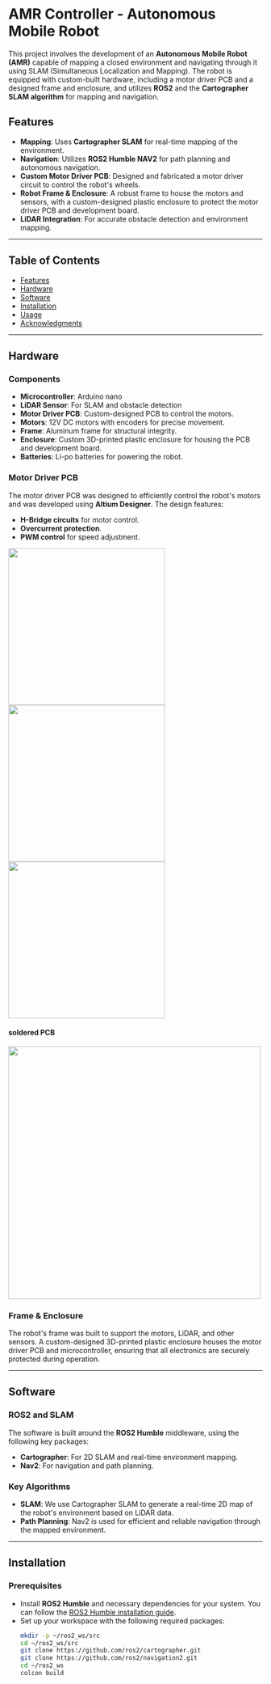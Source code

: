 # AMR Controller - Autonomous Mobile Robot

This project involves the development of an **Autonomous Mobile Robot (AMR)** capable of mapping a closed environment and navigating through it using SLAM (Simultaneous Localization and Mapping). The robot is equipped with custom-built hardware, including a motor driver PCB and a designed frame and enclosure, and utilizes **ROS2** and the **Cartographer SLAM algorithm** for mapping and navigation.

## Features
- **Mapping**: Uses **Cartographer SLAM** for real-time mapping of the environment.
- **Navigation**: Utilizes **ROS2 Humble NAV2** for path planning and autonomous navigation.
- **Custom Motor Driver PCB**: Designed and fabricated a motor driver circuit to control the robot's wheels.
- **Robot Frame & Enclosure**: A robust frame to house the motors and sensors, with a custom-designed plastic enclosure to protect the motor driver PCB and development board.
- **LiDAR Integration**: For accurate obstacle detection and environment mapping.

---

## Table of Contents
- [Features](#features)
- [Hardware](#hardware)
- [Software](#software)
- [Installation](#installation)
- [Usage](#usage)
- [Acknowledgments](#acknowledgments)

---

## Hardware

### Components
- **Microcontroller**: Arduino nano
- **LiDAR Sensor**: For SLAM and obstacle detection
- **Motor Driver PCB**: Custom-designed PCB to control the motors.
- **Motors**: 12V DC motors with encoders for precise movement.
- **Frame**: Aluminum frame for structural integrity.
- **Enclosure**: Custom 3D-printed plastic enclosure for housing the PCB and development board.
- **Batteries**: Li-po batteries for powering the robot.

### Motor Driver PCB
The motor driver PCB was designed to efficiently control the robot's motors and was developed using **Altium Designer**. The design features:
- **H-Bridge circuits** for motor control.
- **Overcurrent protection**.
- **PWM control** for speed adjustment.

<img src="https://github.com/user-attachments/assets/1029f0f1-a838-4e6f-b4c6-f93857d70274" width="310">
<img src="https://github.com/user-attachments/assets/d456854f-651b-4be2-a253-3858e0ebe67b" width="310">
<img src="https://github.com/user-attachments/assets/8d30132d-e9f6-4574-a488-89727c61816c" width="310">

#### soldered PCB
<img src="https://github.com/user-attachments/assets/c953f17e-c2b0-4f89-9df9-081ca0f35582" width="500">

### Frame & Enclosure
The robot's frame was built to support the motors, LiDAR, and other sensors. A custom-designed 3D-printed plastic enclosure houses the motor driver PCB and microcontroller, ensuring that all electronics are securely protected during operation.

---

## Software

### ROS2 and SLAM
The software is built around the **ROS2 Humble** middleware, using the following key packages:
- **Cartographer**: For 2D SLAM and real-time environment mapping.
- **Nav2**: For navigation and path planning.
  
### Key Algorithms
- **SLAM**: We use Cartographer SLAM to generate a real-time 2D map of the robot's environment based on LiDAR data.
- **Path Planning**: Nav2 is used for efficient and reliable navigation through the mapped environment.

---

## Installation

### Prerequisites
- Install **ROS2 Humble** and necessary dependencies for your system. You can follow the [ROS2 Humble installation guide](https://docs.ros.org/en/humble/Installation.html).
- Set up your workspace with the following required packages:
  ```bash
  mkdir -p ~/ros2_ws/src
  cd ~/ros2_ws/src
  git clone https://github.com/ros2/cartographer.git
  git clone https://github.com/ros2/navigation2.git
  cd ~/ros2_ws
  colcon build

